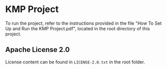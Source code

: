 # KMP Project

To run the project, refer to the instructions provided in the file "How To Set Up and Run the KMP Project.pdf", located in the root directory of this project.

## Apache License 2.0
License content can be found in `LICENSE-2.0.txt` in the root folder.
